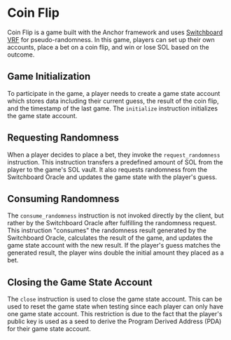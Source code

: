 # Coin Flip

Coin Flip is a game built with the Anchor framework and uses [Switchboard VRF](https://docs.switchboard.xyz/randomness) for pseudo-randomness. In this game, players can set up their own accounts, place a bet on a coin flip, and win or lose SOL based on the outcome.

## Game Initialization

To participate in the game, a player needs to create a game state account which stores data including their current guess, the result of the coin flip, and the timestamp of the last game. The `initialize` instruction initializes the game state account.

## Requesting Randomness

When a player decides to place a bet, they invoke the `request_randomness` instruction. This instruction transfers a predefined amount of SOL from the player to the game's SOL vault. It also requests randomness from the Switchboard Oracle and updates the game state with the player's guess.

## Consuming Randomness

The `consume_randomness` instruction is not invoked directly by the client, but rather by the Switchboard Oracle after fulfilling the randomness request. This instruction "consumes" the randomness result generated by the Switchboard Oracle, calculates the result of the game, and updates the game state account with the new result. If the player's guess matches the generated result, the player wins double the initial amount they placed as a bet.

## Closing the Game State Account

The `close` instruction is used to close the game state account. This can be used to reset the game state when testing since each player can only have one game state account. This restriction is due to the fact that the player's public key is used as a seed to derive the Program Derived Address (PDA) for their game state account.
